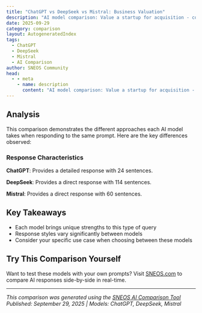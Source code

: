 ```yaml
---
title: "ChatGPT vs DeepSeek vs Mistral: Business Valuation"
description: "AI model comparison: Value a startup for acquisition - complete due diligence framework..."
date: 2025-09-29
category: comparison
layout: AutogeneratedIndex
tags:
  - ChatGPT
  - DeepSeek
  - Mistral
  - AI Comparison
author: SNEOS Community
head:
  - - meta
    - name: description
      content: "AI model comparison: Value a startup for acquisition - complete due diligence framework..."
---
```


<ChatComparison
  title="ChatGPT vs DeepSeek vs Mistral: Business Valuation"
  prompt="Value a startup for acquisition - complete due diligence framework"
  :responses='{
    "ChatGPT": "Certainly! Valuing a startup for acquisition and conducting comprehensive due diligence is a multi-faceted process that requires a thorough evaluation of the company\u2019s financials, operations, market position, legal standing, and growth potential. Below is a complete due diligence framework structured to help you perform a robust startup valuation and acquisition assessment.\n\n---\n\n## Startup Valuation \u0026 Acquisition Due Diligence Framework\n\n### 1. **Strategic Fit \u0026 Business Overview**\n- **Business Model Understanding:** Review revenue streams, target customers, value proposition.\n- **Product/Service Assessment:** Product-market fit, uniqueness, IP, technology stack.\n- **Market Position:** Market size, competitors, market share, growth potential.\n- **Founders and Team:** Background, track record, team capability, key hires, organizational structure.\n- **Synergies:** Potential integration benefits (cost savings, cross-selling, market expansion).\n\n---\n\n### 2. **Financial Due Diligence**\n- **Historical Financials:** Review audited (if any) or internal financial statements for past 3-5 years:\n  - Revenue breakdown (recurring vs. one-time)\n  - Gross profit and gross margin trends\n  - Operating expenses and burn rate\n  - EBITDA and net income\n- **Financial Projections:**\n  - Forecast assumptions and realism\n  - Revenue pipeline and backlog\n  - Cash flow projections\n  - Capital expenditure needs\n- **Unit Economics:**\n  - Customer Acquisition Cost (CAC)\n  - Lifetime Value (LTV)\n  - Churn rate\n  - Contribution margin\n- **Balance Sheet:**\n  - Assets and liabilities\n  - Debt and capital structure\n  - Working capital status\n- **Cap Table \u0026 Funding History:**\n  - Shareholder structure and dilution\n  - Convertible notes, options pool, warrants\n  - Prior valuations and funding terms\n- **Accounting Policies and Controls:** Reconciliation, internal control environment.\n\n---\n\n### 3. **Legal Due Diligence**\n- **Corporate Structure:** Incorporation documents, subsidiaries, JV agreements.\n- **Intellectual Property:**\n  - Patents, trademarks, copyrights\n  - Ownership and licensing agreements\n  - Pending infringements or disputes\n- **Material Contracts:**\n  - Customer/client contracts, terms and conditions\n  - Supplier and vendor agreements\n  - Partnership and distribution deals\n  - Employment contracts and non-competes\n- **Compliance:**\n  - Regulatory approvals, licenses, certifications\n  - GDPR/Data privacy compliance\n  - Litigation history or pending litigation\n- **Risk Exposure:** Any contingent liabilities or undisclosed obligations.\n\n---\n\n### 4. **Operational Due Diligence**\n- **Technology \u0026 Product Assessment:**\n  - Code quality and technical debt\n  - Product roadmap and backlog\n  - Technology scalability and security considerations\n- **Customer \u0026 Market Validation:**\n  - Customer testimonials, reference checks\n  - Customer concentration and retention\n  - Market trends and growth drivers\n- **Operations \u0026 Processes:**\n  - Supply chain reliability\n  - Infrastructure and facilities\n  - Key operational KPIs and service levels\n- **Human Resources:**\n  - Employee headcount, turnover rates\n  - Culture and organizational health\n  - Benefits, compensation structure, and incentives\n\n---\n\n### 5. **Commercial Due Diligence**\n- **Market Analysis:**\n  - TAM, SAM, SOM analysis\n  - Competitive landscape\n  - Barriers to entry\n- **Sales \u0026 Marketing:**\n  - Sales funnel and pipeline conversion rates\n  - Marketing strategies, channels, and expenses\n  - Partnerships and alliances\n- **Customer Analysis:**\n  - Customer segmentation and lifetime value\n  - Major clients and dependency risks\n\n---\n\n### 6. **Risk Assessment**\n- Identify and quantify key risks:\n  - Market risk\n  - Technology risk\n  - Financial risk (cash runway, financing needs)\n  - Regulatory and compliance risk\n  - Operational \u0026 execution risk\n  - Key person risk\n\n---\n\n### 7. **Valuation Methodologies**\n- Use multiple valuation approaches to triangulate value:\n  - **Discounted Cash Flow (DCF):**\n    - Discount projected free cash flows to present value\n    - Validate assumptions on growth and margin\n  - **Comparable Company Analysis (Comps):**\n    - Valuation multiples (P/S, EV/Revenue, EV/EBITDA) of similar public/private companies\n  - **Precedent Transactions:**\n    - Analysis of valuation multiples from recent acquisitions in the space\n  - **Venture Capital Method:**\n    - Post-money valuation based on exit value and required ROI\n  - **Scorecard / Risk Factor Method:**\n    - Adjust valuation based on qualitative and quantitative factors (team, technology, market, stage, etc.)\n\n---\n\n### 8. **Integration Planning**\n- Assess integration challenges and costs:\n  - Technology integration\n  - Cultural fit\n  - Organizational restructuring needs\n- Post-acquisition milestones and KPIs\n\n---\n\n### 9. **Final Recommendations and Deal Structure**\n- Identify key value drivers and deal breakers\n- Outline proposed deal terms:\n  - Purchase price and payment structure (cash, stock, earnouts)\n  - Representations and warranties\n  - Indemnities and escrow arrangements\n- Create an integration roadmap and monitoring plan\n\n---\n\n## Summary\n\n| Due Diligence Area    | Key Focus                        | Outcome                         |\n|----------------------|---------------------------------|--------------------------------|\n| Strategic            | Business model, market fit       | Alignment with acquirer goals  |\n| Financial            | Revenue, margins, burn rate      | Financial health and sustainability |\n| Legal                | IP, contracts, compliance        | Risk mitigation                |\n| Operational          | Product, tech, HR                | Operational viability          |\n| Commercial           | Market, customers                | Growth potential               |\n| Risk                 | Identification \u0026 quantification | Risk-adjusted valuation        |\n| Valuation            | Multi-method approach            | Fair market value              |\n| Integration          | Synergies \u0026 challenges           | Smooth transition              |\n\n---\n\nIf you want, I can also help you with templates or checklists for each section or walk you through valuation calculations step-by-step. Let me know!",
    "DeepSeek": "Of course. Here is a complete, structured framework for valuing a startup for acquisition and conducting the necessary due diligence.\n\nThis guide is broken into two core parts:\n1.  **The Valuation Framework:** How to quantitatively and qualitatively determine what the startup is worth.\n2.  **The Due Diligence Framework:** The comprehensive checklist to verify the startup\u0027s claims and uncover risks.\n\n---\n\n### **Part 1: The Startup Valuation Framework**\n\nStartup valuation is both an art and a science. Unlike mature companies, startups often have limited financial history, so you must rely on a combination of methods.\n\n#### **A. Quantitative Valuation Methods**\n\n**1. Discounted Cash Flow (DCF) Analysis**\n*   **Concept:** The intrinsic value of a company is the present value of all its future cash flows.\n*   **Application for Startups:** This is highly speculative for startups but forces a rigorous analysis of the business model.\n    *   **Projections:** Use the startup\u0027s financial projections as a starting point, but stress-test them heavily.\n    *   **Discount Rate (WACC):** Use a very high discount rate (30-50%\u002B) to account for the extreme risk, lack of profitability, and early stage. This is often the most debated input.\n    *   **Terminal Value:** Often constitutes a large portion of the value. Be conservative with the perpetual growth rate.\n*   **Pros:** Theoretically sound, focuses on core value drivers.\n*   **Cons:** Highly sensitive to assumptions; \u0022garbage in, garbage out.\u0022\n\n**2. Comparable Company Analysis (Comps)**\n*   **Concept:** Value the startup based on the valuation metrics of similar, publicly traded companies.\n*   **Metrics:**\n    *   **EV/Revenue** or **EV/ARR (Annual Recurring Revenue)** for SaaS.\n    *   **P/E Ratio** (rarely applicable for early-stage startups).\n    *   **EV/EBITDA** (if EBITDA positive).\n*   **Application:** Find a set of public comparables, calculate their trading multiples, and apply a significant discount to the startup (for lack of liquidity, scale, and proven track record).\n\n**3. Precedent Transaction Analysis**\n*   **Concept:** Value the startup based on what similar companies were acquired for.\n*   **Application:** Research M\u0026A databases and news to find acquisitions of similar startups in the same sector and stage. This is often the most relevant method as it reflects what the market has actually paid.\n\n**4. Venture Capital (VC) Method**\n*   **Concept:** Work backward from a potential future exit.\n    1.  **Estimate Terminal Value:** Project the startup\u0027s financials in 5-7 years and apply a likely exit multiple (e.g., EV/Revenue).\n    2.  **Discount to Present Value:** Discount this terminal value back to today using a high target rate of return (VC hurdle rate of 40-60%).\n*   **Formula:** \u0060Post-Money Valuation = Terminal Value / (1 \u002B Target Return)^n\u0060\n\n#### **B. Qualitative \u0026 Strategic Value Drivers**\n\nOften, the acquisition premium is driven by these factors, not just the numbers.\n\n*   **Strategic Fit:** How does this acquisition accelerate your roadmap? (e.g., enter new market, acquire technology, eliminate a competitor).\n*   **Team \u0026 Talent (\u0022Acqui-hire\u0022):** The value of the engineers, designers, and leaders.\n*   **Intellectual Property (IP):** The value of patents, proprietary technology, or trade secrets that are hard to replicate.\n*   **Network Effects \u0026 Data Assets:** The value of the user base, community, and unique data sets.\n*   **Brand \u0026 Market Position:** The value of the brand recognition and its strategic market footprint.\n\n#### **C. The Final Valuation: A Negotiation Range**\n\nYou will not arrive at a single number. Instead, you will establish a range:\n*   **Floor Value:** Asset-based value (liquidation value of tangible assets).\n*   **Base Fair Value:** The output from your quantitative models, adjusted for reality.\n*   **Strategic Premium Value:** The maximum you are willing to pay based on the qualitative drivers and strategic fit.\n\nThe final acquisition price will be negotiated within this range.\n\n---\n\n### **Part 2: The Complete Due Diligence Framework**\n\nDue diligence is the process of verifying everything you\u0027ve assumed in your valuation. It\u0027s about uncovering skeletons in the closet.\n\n#### **Category 1: Financial Due Diligence**\n\n*   **Financial Statements:** Audit 3-5 years of income statements, balance sheets, and cash flow statements.\n*   **Quality of Earnings (QoE):** Analyze recurring revenue vs. one-time sales. For SaaS, focus on:\n    *   Monthly Recurring Revenue (MRR) / Annual Recurring Revenue (ARR)\n    *   Churn Rate (Customer \u0026 Revenue)\n    *   Customer Lifetime Value (LTV) \u0026 Customer Acquisition Cost (CAC)\n    *   Gross Margin trends\n*   **Financial Projections:** Scrutinize the assumptions behind revenue growth, margin expansion, and capex requirements. Are they realistic?\n*   **Debt \u0026 Cap Table Analysis:** Review all debt agreements, covenants, and the fully diluted capitalization table. Identify all shareholders, option pools, and any unusual terms.\n*   **Working Capital:** Analyze trends in Accounts Receivable, Accounts Payable, and Inventory. Determine a \u0022normalized\u0022 level for closing.\n\n#### **Category 2: Commercial \u0026 Market Due Diligence**\n\n*   **Customer Analysis:**\n    *   **Concentration:** What % of revenue comes from the top 5/10 customers?\n    *   **Interviews:** Talk to key customers (and some who have churned) about satisfaction, product value, and relationship with the startup.\n    *   **Contract Review:** Scrutinize key customer contracts for terms, renewal dates, and change-of-control clauses.\n*   **Sales \u0026 Marketing Efficiency:**\n    *   Sales pipeline health and conversion rates.\n    *   Marketing channel effectiveness and scalability.\n*   **Market Analysis:**\n    *   Validate the Total Addressable Market (TAM) claims.\n    *   Competitive landscape: Who are the real competitors, and what is the startup\u0027s sustainable competitive advantage?\n\n#### **Category 3: Technical \u0026 IP Due Diligence**\n\n*   **Technology Stack:** Review the architecture, code quality, scalability, and security. Conduct a code audit.\n*   **Intellectual Property:**\n    *   Verify ownership of all patents, trademarks, and copyrights.\n    *   Review all invention assignment agreements with employees and contractors to ensure the company owns the IP.\n    *   Check for any ongoing or potential IP litigation.\n*   **Data Assets:** Understand what data is collected, how it\u0027s stored, and the policies governing its use. Check for compliance with GDPR, CCPA, etc.\n\n#### **Category 4: Legal \u0026 Compliance Due Diligence**\n\n*   **Corporate Records:** Review incorporation documents, bylaws, board minutes, and shareholder meeting minutes.\n*   **Contracts:** Examine all material contracts: key customer/supplier agreements, partnership agreements, leases, and loan agreements.\n*   **Compliance:** Ensure compliance with relevant industry regulations (e.g., HIPAA, SOC 2, FINRA).\n*   **Litigation:** Identify any pending, threatened, or settled litigation.\n*   **Employment Matters:** Review standard employment contracts, offer letters, and any outstanding disputes.\n\n#### **Category 5: Operational \u0026 HR Due Diligence**\n\n*   **Management \u0026 Team:** Assess the strength and depth of the management team. Will they stay post-acquisition?\n    *   Review organizational structure and key-person dependencies.\n*   **Culture Fit:** Evaluate the company culture and how it will integrate with your own.\n*   **HR Policies:** Review employee handbooks, compensation plans, and benefit plans.\n*   **Talent Pipeline:** Assess the ability to attract and retain key talent.\n\n---\n\n### **Putting It All Together: The Acquisition Process**\n\n1.  **Strategy \u0026 Sourcing:** Define your acquisition thesis and identify targets.\n2.  **Preliminary Analysis \u0026 Valuation:** Conduct high-level analysis (using Part 1) to determine an initial valuation range and offer.\n3.  **Letter of Intent (LOI):** Sign an LOI, which includes a non-binding offer and an exclusive due diligence period.\n4.  **Comprehensive Due Diligence:** Execute the deep-dive checklists from Part 2. This is where you validate your initial valuation.\n5.  **Final Valuation \u0026 Deal Structuring:** Adjust your valuation based on due diligence findings. Structure the deal (cash vs. stock, earnouts, escrows) to mitigate identified risks.\n6.  **Definitive Agreement:** Draft and negotiate the purchase agreement, including representations, warranties, and indemnifications.\n7.  **Integration Planning:** Begin planning for post-merger integration *during* due diligence. The smoothest acquisitions are the ones where integration is a primary consideration from the start.\n\n**Final Note:** This framework is a starting point. The weight given to each section will vary dramatically depending on the startup\u0027s industry, stage, and the acquirer\u0027s strategic intent (e.g., a tech acquirer will prioritize the technical DD, while a financial acquirer will prioritize the financial DD). Always engage experienced legal and financial advisors.",
    "Mistral": "Valuing a startup for acquisition and conducting comprehensive due diligence involves a multi-step process that assesses various aspects of the company. Here\u2019s a complete framework to guide you through the process:\n\n### 1. **Initial Assessment**\n   - **Business Model**: Understand the startup\u2019s business model, revenue streams, and market position.\n   - **Market Opportunity**: Evaluate the size and growth potential of the market the startup operates in.\n   - **Competitive Landscape**: Identify key competitors and assess the startup\u2019s competitive advantages.\n   - **Management Team**: Evaluate the experience, skills, and track record of the management team.\n\n### 2. **Financial Due Diligence**\n   - **Financial Statements**: Review historical financial statements (income statements, balance sheets, cash flow statements).\n   - **Revenue and Profitability**: Analyze revenue growth, profit margins, and cash flow.\n   - **Burn Rate**: Assess the startup\u2019s burn rate and runway.\n   - **Valuation Methods**:\n     - **Discounted Cash Flow (DCF)**: Estimate the present value of future cash flows.\n     - **Comparable Company Analysis**: Compare the startup to similar companies in the industry.\n     - **Precedent Transactions**: Analyze recent acquisitions of similar startups.\n     - **Venture Capital Method**: Use the expected return on investment (ROI) for venture capitalists.\n   - **Debt and Liabilities**: Identify any outstanding debts, liabilities, and financial obligations.\n\n### 3. **Operational Due Diligence**\n   - **Product/Service**: Evaluate the quality, uniqueness, and market demand for the startup\u2019s products or services.\n   - **Technology and IP**: Assess the startup\u2019s intellectual property, patents, and proprietary technology.\n   - **Supply Chain**: Review the supply chain, vendor relationships, and operational efficiencies.\n   - **Customer Base**: Analyze the customer base, customer acquisition costs (CAC), and customer lifetime value (CLV).\n\n### 4. **Legal Due Diligence**\n   - **Corporate Structure**: Verify the legal structure of the startup (e.g., LLC, C-Corp).\n   - **Contracts and Agreements**: Review all material contracts, including employment agreements, vendor contracts, and customer contracts.\n   - **Compliance**: Ensure the startup complies with all relevant laws and regulations.\n   - **Litigation**: Identify any ongoing or potential litigation.\n   - **Intellectual Property**: Verify ownership and protection of intellectual property.\n\n### 5. **Human Resources Due Diligence**\n   - **Employee Contracts**: Review employment contracts, including non-compete and non-disclosure agreements.\n   - **Compensation and Benefits**: Analyze compensation structures, benefits, and equity plans.\n   - **Culture and Morale**: Assess the company culture, employee morale, and turnover rates.\n   - **Key Personnel**: Identify key personnel and their roles in the company.\n\n### 6. **Technical Due Diligence**\n   - **Technology Stack**: Evaluate the technology stack, including software, hardware, and infrastructure.\n   - **Code Quality**: Assess the quality and maintainability of the codebase.\n   - **Security**: Review the security measures in place to protect data and systems.\n   - **Scalability**: Determine the scalability of the technology and infrastructure.\n\n### 7. **Market and Competitive Due Diligence**\n   - **Market Analysis**: Conduct a thorough market analysis, including market size, growth rate, and trends.\n   - **Competitive Analysis**: Identify key competitors, their strengths and weaknesses, and market share.\n   - **Customer Feedback**: Gather feedback from customers to understand their satisfaction and pain points.\n\n### 8. **Risk Assessment**\n   - **Financial Risks**: Identify financial risks, including cash flow issues, debt, and financial obligations.\n   - **Operational Risks**: Assess operational risks, such as supply chain disruptions and technology failures.\n   - **Legal Risks**: Evaluate legal risks, including compliance issues and litigation.\n   - **Market Risks**: Consider market risks, such as changes in market conditions and competitive threats.\n\n### 9. **Integration Planning**\n   - **Synergy Analysis**: Identify potential synergies and cost savings from the acquisition.\n   - **Integration Strategy**: Develop a plan for integrating the startup into the acquiring company.\n   - **Cultural Fit**: Assess the cultural fit between the two companies.\n\n### 10. **Final Valuation and Negotiation**\n   - **Valuation Report**: Prepare a comprehensive valuation report based on the due diligence findings.\n   - **Negotiation**: Engage in negotiations with the startup\u2019s management and investors to agree on the acquisition terms.\n   - **Closing**: Finalize the acquisition agreement and complete the transaction.\n\n### 11. **Post-Acquisition Review**\n   - **Performance Monitoring**: Monitor the performance of the acquired startup post-acquisition.\n   - **Integration Success**: Evaluate the success of the integration process.\n   - **Lessons Learned**: Document lessons learned for future acquisitions.\n\nBy following this comprehensive due diligence framework, you can ensure a thorough evaluation of the startup and make an informed decision regarding the acquisition."
  }'
  published-date="16:28"
/>

## Analysis

This comparison demonstrates the different approaches each AI model takes when responding to the same prompt. Here are the key differences observed:

### Response Characteristics

**ChatGPT**: Provides a detailed response with 24 sentences. 

**DeepSeek**: Provides a direct response with 114 sentences. 

**Mistral**: Provides a direct response with 60 sentences. 

## Key Takeaways

- Each model brings unique strengths to this type of query
- Response styles vary significantly between models
- Consider your specific use case when choosing between these models

## Try This Comparison Yourself

Want to test these models with your own prompts? Visit [SNEOS.com](https://sneos.com) to compare AI responses side-by-side in real-time.

---

*This comparison was generated using the [SNEOS AI Comparison Tool](https://sneos.com)*
*Published: September 29, 2025 | Models: ChatGPT, DeepSeek, Mistral*
